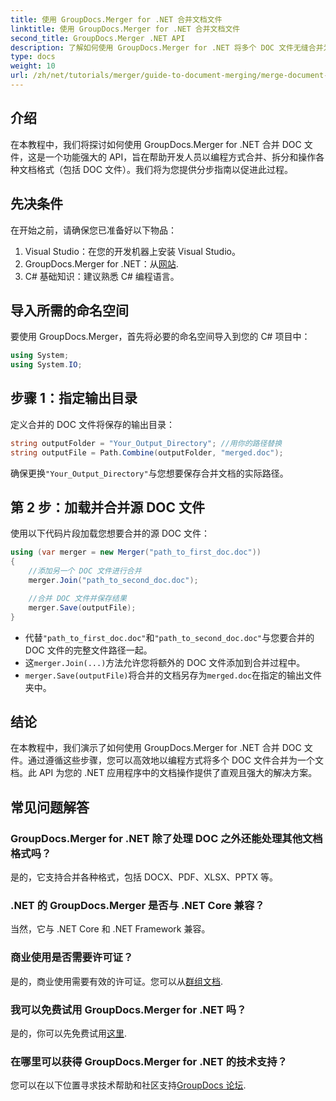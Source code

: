 ```yaml
---
title: 使用 GroupDocs.Merger for .NET 合并文档文件
linktitle: 使用 GroupDocs.Merger for .NET 合并文档文件
second_title: GroupDocs.Merger .NET API
description: 了解如何使用 GroupDocs.Merger for .NET 将多个 DOC 文件无缝合并为一个文档。本综合教程提供了清晰的分步方法，涵盖了先决条件、代码片段和常见问题解答。
type: docs
weight: 10
url: /zh/net/tutorials/merger/guide-to-document-merging/merge-document-files/
---
```

## 介绍

在本教程中，我们将探讨如何使用 GroupDocs.Merger for .NET 合并 DOC 文件，这是一个功能强大的 API，旨在帮助开发人员以编程方式合并、拆分和操作各种文档格式（包括 DOC 文件）。我们将为您提供分步指南以促进此过程。

## 先决条件

在开始之前，请确保您已准备好以下物品：

1. Visual Studio：在您的开发机器上安装 Visual Studio。
2.  GroupDocs.Merger for .NET：从[网站](https://releases.groupdocs.com/merger/net/).
3. C# 基础知识：建议熟悉 C# 编程语言。

## 导入所需的命名空间

要使用 GroupDocs.Merger，首先将必要的命名空间导入到您的 C# 项目中：

```csharp
using System;
using System.IO;
```

## 步骤 1：指定输出目录

定义合并的 DOC 文件将保存的输出目录：

```csharp
string outputFolder = "Your_Output_Directory"; //用你的路径替换
string outputFile = Path.Combine(outputFolder, "merged.doc");
```

确保更换`"Your_Output_Directory"`与您想要保存合并文档的实际路径。

## 第 2 步：加载并合并源 DOC 文件

使用以下代码片段加载您想要合并的源 DOC 文件：

```csharp
using (var merger = new Merger("path_to_first_doc.doc"))
{
    //添加另一个 DOC 文件进行合并
    merger.Join("path_to_second_doc.doc");

    //合并 DOC 文件并保存结果
    merger.Save(outputFile);
}
```


- 代替`"path_to_first_doc.doc"`和`"path_to_second_doc.doc"`与您要合并的 DOC 文件的完整文件路径一起。
- 这`merger.Join(...)`方法允许您将额外的 DOC 文件添加到合并过程中。
- `merger.Save(outputFile)`将合并的文档另存为`merged.doc`在指定的输出文件夹中。

## 结论

在本教程中，我们演示了如何使用 GroupDocs.Merger for .NET 合并 DOC 文件。通过遵循这些步骤，您可以高效地以编程方式将多个 DOC 文件合并为一个文档。此 API 为您的 .NET 应用程序中的文档操作提供了直观且强大的解决方案。

## 常见问题解答

### GroupDocs.Merger for .NET 除了处理 DOC 之外还能处理其他文档格式吗？

是的，它支持合并各种格式，包括 DOCX、PDF、XLSX、PPTX 等。

### .NET 的 GroupDocs.Merger 是否与 .NET Core 兼容？

当然，它与 .NET Core 和 .NET Framework 兼容。

### 商业使用是否需要许可证？

是的，商业使用需要有效的许可证。您可以从[群组文档](https://purchase.groupdocs.com/buy).

### 我可以免费试用 GroupDocs.Merger for .NET 吗？

是的，你可以先免费试用[这里](https://releases.groupdocs.com/).

### 在哪里可以获得 GroupDocs.Merger for .NET 的技术支持？

您可以在以下位置寻求技术帮助和社区支持[GroupDocs 论坛](https://forum.groupdocs.com/c/merger/32).
